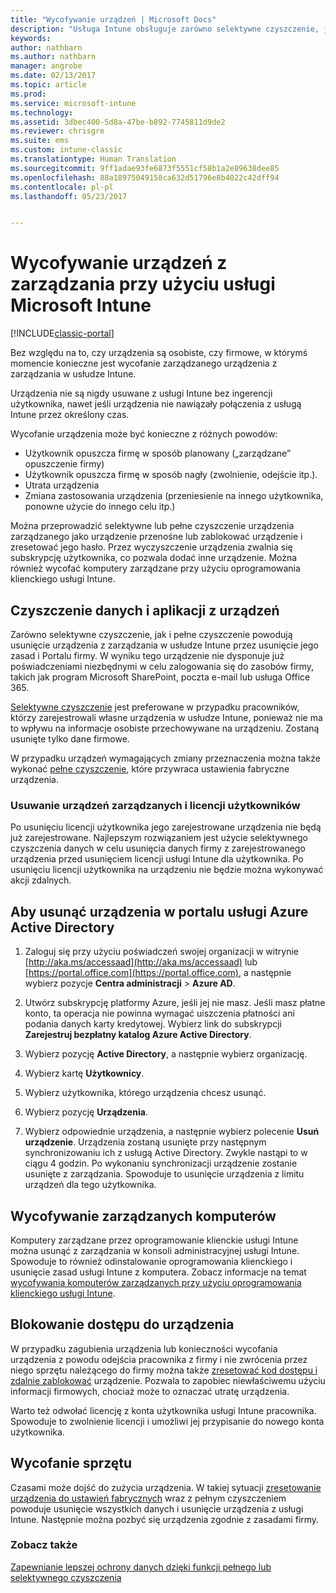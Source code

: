 ```yaml
---
title: "Wycofywanie urządzeń | Microsoft Docs"
description: "Usługa Intune obsługuje zarówno selektywne czyszczenie, jak i pełne czyszczenie na potrzeby usunięcia urządzenia z zarządzania w usłudze Intune przez usunięcie jego zasad i Portalu firmy."
keywords: 
author: nathbarn
ms.author: nathbarn
manager: angrobe
ms.date: 02/13/2017
ms.topic: article
ms.prod: 
ms.service: microsoft-intune
ms.technology: 
ms.assetid: 3dbec400-5d8a-47be-b892-7745811d9de2
ms.reviewer: chrisgre
ms.suite: ems
ms.custom: intune-classic
ms.translationtype: Human Translation
ms.sourcegitcommit: 9ff1adae93fe6873f5551cf58b1a2e89638dee85
ms.openlocfilehash: 88a18975049158ca632d51796e8b4022c42dff94
ms.contentlocale: pl-pl
ms.lasthandoff: 05/23/2017


---
```


# <a name="retire-devices-from-intune-management"></a>Wycofywanie urządzeń z zarządzania przy użyciu usługi Microsoft Intune

[!INCLUDE[classic-portal](../includes/classic-portal.md)]

Bez względu na to, czy urządzenia są osobiste, czy firmowe, w którymś momencie konieczne jest wycofanie zarządzanego urządzenia z zarządzania w usłudze Intune.

Urządzenia nie są nigdy usuwane z usługi Intune bez ingerencji użytkownika, nawet jeśli urządzenia nie nawiązały połączenia z usługą Intune przez określony czas.

Wycofanie urządzenia może być konieczne z różnych powodów:

-    Użytkownik opuszcza firmę w sposób planowany („zarządzane” opuszczenie firmy)
-    Użytkownik opuszcza firmę w sposób nagły (zwolnienie, odejście itp.).
-    Utrata urządzenia
-    Zmiana zastosowania urządzenia (przeniesienie na innego użytkownika, ponowne użycie do innego celu itp.)

Można przeprowadzić selektywne lub pełne czyszczenie urządzenia zarządzanego jako urządzenie przenośne lub zablokować urządzenie i zresetować jego hasło. Przez wyczyszczenie urządzenia zwalnia się subskrypcję użytkownika, co pozwala dodać inne urządzenie. Można również wycofać komputery zarządzane przy użyciu oprogramowania klienckiego usługi Intune.

## <a name="wipe-data-and-apps-from-devices"></a>Czyszczenie danych i aplikacji z urządzeń
Zarówno selektywne czyszczenie, jak i pełne czyszczenie powodują usunięcie urządzenia z zarządzania w usłudze Intune przez usunięcie jego zasad i Portalu firmy. W wyniku tego urządzenie nie dysponuje już poświadczeniami niezbędnymi w celu zalogowania się do zasobów firmy, takich jak program Microsoft SharePoint, poczta e-mail lub usługa Office 365.

[Selektywne czyszczenie](use-remote-wipe-to-help-protect-data-using-microsoft-intune.md#selective-wipe) jest preferowane w przypadku pracowników, którzy zarejestrowali własne urządzenia w usłudze Intune, ponieważ nie ma to wpływu na informacje osobiste przechowywane na urządzeniu. Zostaną usunięte tylko dane firmowe.

W przypadku urządzeń wymagających zmiany przeznaczenia można także wykonać [pełne czyszczenie](use-remote-wipe-to-help-protect-data-using-microsoft-intune.md#full-wipe), które przywraca ustawienia fabryczne urządzenia.

### <a name="removing-user-licenses-and-managed-devices"></a>Usuwanie urządzeń zarządzanych i licencji użytkowników
Po usunięciu licencji użytkownika jego zarejestrowane urządzenia nie będą już zarejestrowane. Najlepszym rozwiązaniem jest użycie selektywnego czyszczenia danych w celu usunięcia danych firmy z zarejestrowanego urządzenia przed usunięciem licencji usługi Intune dla użytkownika. Po usunięciu licencji użytkownika na urządzeniu nie będzie można wykonywać akcji zdalnych.

## <a name="to-delete-devices-in-the-azure-active-directory-portal"></a>Aby usunąć urządzenia w portalu usługi Azure Active Directory

1.  Zaloguj się przy użyciu poświadczeń swojej organizacji w witrynie [http://aka.ms/accessaad](http://aka.ms/accessaad) lub [https://portal.office.com](https://portal.office.com), a następnie wybierz pozycje **Centra administracji** &gt; **Azure AD**.

2.  Utwórz subskrypcję platformy Azure, jeśli jej nie masz. Jeśli masz płatne konto, ta operacja nie powinna wymagać uiszczenia płatności ani podania danych karty kredytowej. Wybierz link do subskrypcji **Zarejestruj bezpłatny katalog Azure Active Directory**.

4.  Wybierz pozycję **Active Directory**, a następnie wybierz organizację.

5.  Wybierz kartę **Użytkownicy**.

6.  Wybierz użytkownika, którego urządzenia chcesz usunąć.

7.  Wybierz pozycję **Urządzenia**.

8.  Wybierz odpowiednie urządzenia, a następnie wybierz polecenie **Usuń urządzenie**. Urządzenia zostaną usunięte przy następnym synchronizowaniu ich z usługą Active Directory. Zwykle nastąpi to w ciągu 4 godzin. Po wykonaniu synchronizacji urządzenie zostanie usunięte z zarządzania. Spowoduje to usunięcie urządzenia z limitu urządzeń dla tego użytkownika.

## <a name="retire-managed-computers"></a>Wycofywanie zarządzanych komputerów
Komputery zarządzane przez oprogramowanie klienckie usługi Intune można usunąć z zarządzania w konsoli administracyjnej usługi Intune. Spowoduje to również odinstalowanie oprogramowania klienckiego i usunięcie zasad usługi Intune z komputera. Zobacz informacje na temat [wycofywania komputerów zarządzanych przy użyciu oprogramowania klienckiego usługi Intune](retire-a-windows-pc-with-microsoft-intune.md).

## <a name="block-access-a-device"></a>Blokowanie dostępu do urządzenia
W przypadku zagubienia urządzenia lub konieczności wycofania urządzenia z powodu odejścia pracownika z firmy i nie zwrócenia przez niego sprzętu należącego do firmy można także [zresetować kod dostępu i zdalnie zablokować](use-remote-lock-and-passcode-reset-in-microsoft-intune.md) urządzenie. Pozwala to zapobiec niewłaściwemu użyciu informacji firmowych, chociaż może to oznaczać utratę urządzenia.

Warto też odwołać licencję z konta użytkownika usługi Intune pracownika. Spowoduje to zwolnienie licencji i umożliwi jej przypisanie do nowego konta użytkownika.

## <a name="retire-hardware"></a>Wycofanie sprzętu
Czasami może dojść do zużycia urządzenia. W takiej sytuacji [zresetowanie urządzenia do ustawień fabrycznych](use-remote-wipe-to-help-protect-data-using-microsoft-intune.md) wraz z pełnym czyszczeniem powoduje usunięcie wszystkich danych i usunięcie urządzenia z usługi Intune. Następnie można pozbyć się urządzenia zgodnie z zasadami firmy.

### <a name="see-also"></a>Zobacz także
[Zapewnianie lepszej ochrony danych dzięki funkcji pełnego lub selektywnego czyszczenia](use-remote-wipe-to-help-protect-data-using-microsoft-intune.md)

